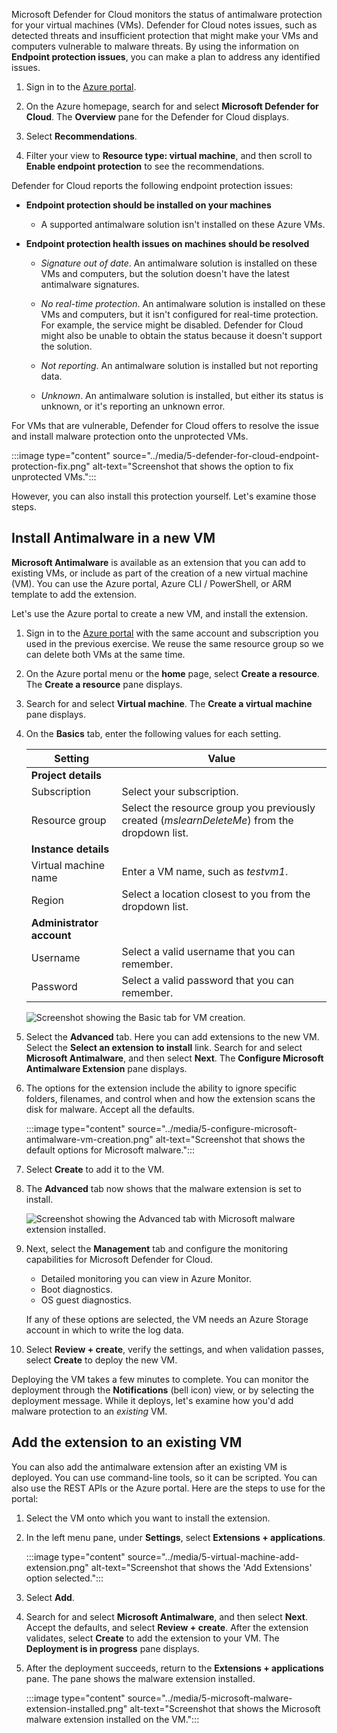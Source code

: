 Microsoft Defender for Cloud monitors the status of antimalware protection for your virtual machines (VMs). Defender for Cloud notes issues, such as detected threats and insufficient protection that might make your VMs and computers vulnerable to malware threats. By using the information on **Endpoint protection issues**, you can make a plan to address any identified issues.

1. Sign in to the [Azure portal](https://portal.azure.com?azure-portal=true).

1. On the Azure homepage, search for and select **Microsoft Defender for Cloud**. The **Overview** pane for the Defender for Cloud displays.

1. Select **Recommendations**.

1. Filter your view to **Resource type: virtual machine**, and then scroll to **Enable endpoint protection** to see the recommendations.

Defender for Cloud reports the following endpoint protection issues:

- **Endpoint protection should be installed on your machines**

  - A supported antimalware solution isn't installed on these Azure VMs.

- **Endpoint protection health issues on machines should be resolved**

  - *Signature out of date*. An antimalware solution is installed on these VMs and computers, but the solution doesn't have the latest antimalware signatures.

  - *No real-time protection*. An antimalware solution is installed on these VMs and computers, but it isn't configured for real-time protection. For example, the service might be disabled. Defender for Cloud might also be unable to obtain the status because it doesn't support the solution.

  - *Not reporting*. An antimalware solution is installed but not reporting data.

  - *Unknown*. An antimalware solution is installed, but either its status is unknown, or it's reporting an unknown error.

For VMs that are vulnerable, Defender for Cloud offers to resolve the issue and install malware protection onto the unprotected VMs.

:::image type="content" source="../media/5-defender-for-cloud-endpoint-protection-fix.png" alt-text="Screenshot that shows the option to fix unprotected VMs.":::

However, you can also install this protection yourself. Let's examine those steps.

## Install Antimalware in a new VM

**Microsoft Antimalware** is available as an extension that you can add to existing VMs, or include as part of the creation of a new virtual machine (VM). You can use the Azure portal, Azure CLI / PowerShell, or ARM template to add the extension.

Let's use the Azure portal to create a new VM, and install the extension.

1. Sign in to the [Azure portal](https://portal.azure.com/?azure-portal=true) with the same account and subscription you used in the previous exercise. We reuse the same resource group so we can delete both VMs at the same time.

1. On the Azure portal menu or the **home** page, select **Create a resource**. The **Create a resource** pane displays.

1. Search for and select **Virtual machine**. The **Create a virtual machine** pane displays.

1. On the **Basics** tab, enter the following values for each setting.

    | Setting | Value |
    |---|---|
    | **Project details** |
    | Subscription | Select your subscription. |
    | Resource group | Select the resource group you previously created (*mslearnDeleteMe*) from the dropdown list. |
    | **Instance details** |
    | Virtual machine name | Enter a VM name, such as *testvm1*.|
    | Region | Select a location closest to you from the dropdown list. |
    | **Administrator account** |
    | Username | Select a valid username that you can remember. |
    | Password | Select a valid password that you can remember. |

    ![Screenshot showing the Basic tab for VM creation.](../media/7-create-vm.png)

1. Select the **Advanced** tab. Here you can add extensions to the new VM. Select the **Select an extension to install** link. Search for and select **Microsoft Antimalware**, and then select **Next**. The **Configure Microsoft Antimalware Extension** pane displays.

1. The options for the extension include the ability to ignore specific folders, filenames, and control when and how the extension scans the disk for malware. Accept all the defaults.

    :::image type="content" source="../media/5-configure-microsoft-antimalware-vm-creation.png" alt-text="Screenshot that shows the default options for Microsoft malware.":::

1. Select **Create** to add it to the VM.

1. The **Advanced** tab now shows that the malware extension is set to install.

    ![Screenshot showing the Advanced tab with Microsoft malware extension installed.](../media/7-install-ms-malware2.png)

1. Next, select the **Management** tab and configure the monitoring capabilities for Microsoft Defender for Cloud.

    - Detailed monitoring you can view in Azure Monitor.
    - Boot diagnostics.
    - OS guest diagnostics.

    If any of these options are selected, the VM needs an Azure Storage account in which to write the log data.

1. Select **Review + create**, verify the settings, and when validation passes, select **Create** to deploy the new VM.

Deploying the VM takes a few minutes to complete. You can monitor the deployment through the **Notifications** (bell icon) view, or by selecting the deployment message. While it deploys, let's examine how you'd add malware protection to an *existing* VM.

## Add the extension to an existing VM

You can also add the antimalware extension after an existing VM is deployed. You can use command-line tools, so it can be scripted. You can also use the REST APIs or the Azure portal. Here are the steps to use for the portal:

1. Select the VM onto which you want to install the extension.

1. In the left menu pane, under **Settings**, select **Extensions + applications**.

    :::image type="content" source="../media/5-virtual-machine-add-extension.png" alt-text="Screenshot that shows the 'Add Extensions' option selected.":::

1. Select **Add**.

1. Search for and select **Microsoft Antimalware**, and then select **Next**. Accept the defaults, and select **Review + create**. After the extension validates, select **Create** to add the extension to your VM. The **Deployment is in progress** pane displays.

1. After the deployment succeeds, return to the **Extensions + applications** pane. The pane shows the malware extension installed.

    :::image type="content" source="../media/5-microsoft-malware-extension-installed.png" alt-text="Screenshot that shows the Microsoft malware extension installed on the VM.":::
